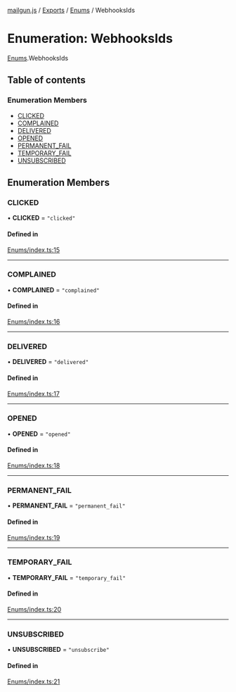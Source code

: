 [mailgun.js](../README.md) / [Exports](../modules.md) / [Enums](../modules/Enums.md) / WebhooksIds

# Enumeration: WebhooksIds

[Enums](../modules/Enums.md).WebhooksIds

## Table of contents

### Enumeration Members

- [CLICKED](Enums.WebhooksIds.md#clicked)
- [COMPLAINED](Enums.WebhooksIds.md#complained)
- [DELIVERED](Enums.WebhooksIds.md#delivered)
- [OPENED](Enums.WebhooksIds.md#opened)
- [PERMANENT\_FAIL](Enums.WebhooksIds.md#permanent_fail)
- [TEMPORARY\_FAIL](Enums.WebhooksIds.md#temporary_fail)
- [UNSUBSCRIBED](Enums.WebhooksIds.md#unsubscribed)

## Enumeration Members

### CLICKED

• **CLICKED** = ``"clicked"``

#### Defined in

[Enums/index.ts:15](https://github.com/mailgun/mailgun.js/blob/97f6852/lib/Enums/index.ts#L15)

___

### COMPLAINED

• **COMPLAINED** = ``"complained"``

#### Defined in

[Enums/index.ts:16](https://github.com/mailgun/mailgun.js/blob/97f6852/lib/Enums/index.ts#L16)

___

### DELIVERED

• **DELIVERED** = ``"delivered"``

#### Defined in

[Enums/index.ts:17](https://github.com/mailgun/mailgun.js/blob/97f6852/lib/Enums/index.ts#L17)

___

### OPENED

• **OPENED** = ``"opened"``

#### Defined in

[Enums/index.ts:18](https://github.com/mailgun/mailgun.js/blob/97f6852/lib/Enums/index.ts#L18)

___

### PERMANENT\_FAIL

• **PERMANENT\_FAIL** = ``"permanent_fail"``

#### Defined in

[Enums/index.ts:19](https://github.com/mailgun/mailgun.js/blob/97f6852/lib/Enums/index.ts#L19)

___

### TEMPORARY\_FAIL

• **TEMPORARY\_FAIL** = ``"temporary_fail"``

#### Defined in

[Enums/index.ts:20](https://github.com/mailgun/mailgun.js/blob/97f6852/lib/Enums/index.ts#L20)

___

### UNSUBSCRIBED

• **UNSUBSCRIBED** = ``"unsubscribe"``

#### Defined in

[Enums/index.ts:21](https://github.com/mailgun/mailgun.js/blob/97f6852/lib/Enums/index.ts#L21)
